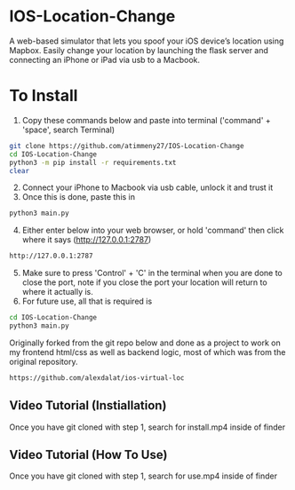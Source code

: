 # IOS-Location-Change

A web-based simulator that lets you spoof your iOS device’s location using Mapbox. 
Easily change your location by launching the flask server and connecting an iPhone or iPad via usb to a Macbook.

# To Install
1. Copy these commands below and paste into terminal ('command' + 'space', search Terminal)
```bash
git clone https://github.com/atimmeny27/IOS-Location-Change
cd IOS-Location-Change
python3 -m pip install -r requirements.txt
clear
```
2. Connect your iPhone to Macbook via usb cable, unlock it and trust it
3. Once this is done, paste this in
```bash
python3 main.py
```
4. Either enter below into your web browser, or hold 'command' then click where it says (http://127.0.0.1:2787)
```bash
http://127.0.0.1:2787
```
5. Make sure to press 'Control' + 'C' in the terminal when you are done to close the port, note if you close the port your location will return to where it actually is.
6. For future use, all that is required is 
```bash
cd IOS-Location-Change
python3 main.py
```


Originally forked from the git repo below and done as a project to work on my frontend html/css as well as backend logic, most of which was from the original repository.
```bash
https://github.com/alexdalat/ios-virtual-loc
```

## Video Tutorial (Instiallation)
Once you have git cloned with step 1, search for install.mp4 inside of finder

## Video Tutorial (How To Use)
Once you have git cloned with step 1, search for use.mp4 inside of finder

